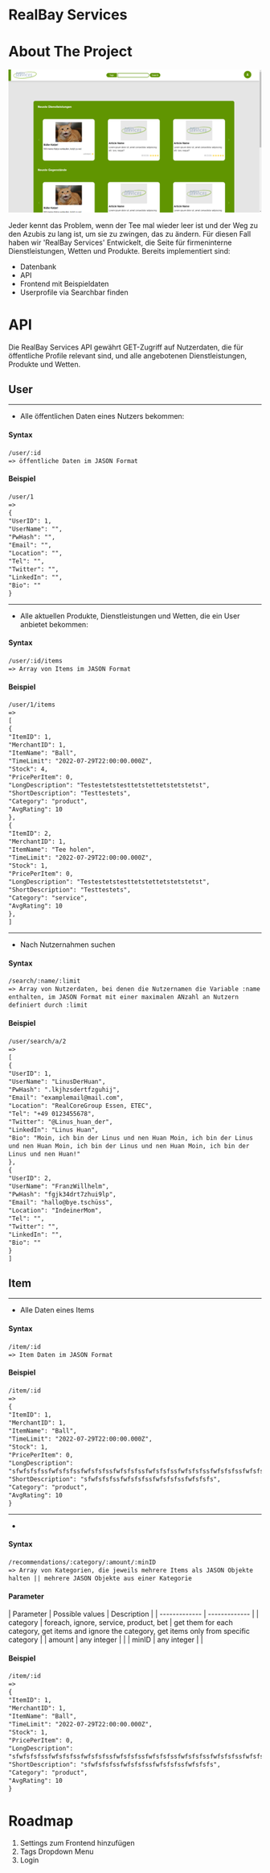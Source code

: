 # RealBay Services

<!-- ABOUT THE PROJECT -->
# About The Project

![RealBay Home Screen](readme/RealBayHomeScreen.png)

Jeder kennt das Problem, wenn der Tee mal wieder leer ist und der Weg zu den Azubis zu lang ist, um sie zu zwingen, das zu ändern.
Für diesen Fall haben wir 'RealBay Services' Entwickelt, die Seite für firmeninterne Dienstleistungen, Wetten und Produkte.
Bereits implementiert sind:

* Datenbank 
* API 
* Frontend mit Beispieldaten
* Userprofile via Searchbar finden

<!-- API -->
# API

Die RealBay Services API gewährt GET-Zugriff auf Nutzerdaten, die für öffentliche Profile relevant sind, und alle angebotenen Dienstleistungen, Produkte und Wetten.

## User
<hr> 

- Alle öffentlichen Daten eines Nutzers bekommen:

#### Syntax
```
/user/:id
=> öffentliche Daten im JASON Format
```
#### Beispiel
```
/user/1
=>
{
"UserID": 1,
"UserName": "",
"PwHash": "",
"Email": "",
"Location": "",
"Tel": "",
"Twitter": "",
"LinkedIn": "", 
"Bio": ""
}
```

<hr>

- Alle aktuellen Produkte, Dienstleistungen und Wetten, die ein User anbietet bekommen:

#### Syntax
```
/user/:id/items
=> Array von Items im JASON Format
```

#### Beispiel
```
/user/1/items 
=>
[
{
"ItemID": 1,
"MerchantID": 1,
"ItemName": "Ball",
"TimeLimit": "2022-07-29T22:00:00.000Z",
"Stock": 4,
"PricePerItem": 0,
"LongDescription": "Testestetstesttetstettetstetstetst",
"ShortDescription": "Testtestets",
"Category": "product",
"AvgRating": 10
},
{
"ItemID": 2,
"MerchantID": 1,
"ItemName": "Tee holen",
"TimeLimit": "2022-07-29T22:00:00.000Z",
"Stock": 1,
"PricePerItem": 0,
"LongDescription": "Testestetstesttetstettetstetstetst",
"ShortDescription": "Testtestets",
"Category": "service",
"AvgRating": 10
},
]
```

<hr> 

- Nach Nutzernahmen suchen

#### Syntax
```
/search/:name/:limit
=> Array von Nutzerdaten, bei denen die Nutzernamen die Variable :name enthalten, im JASON Format mit einer maximalen ANzahl an Nutzern definiert durch :limit 
```

#### Beispiel
```
/user/search/a/2 
=>
[
{
"UserID": 1,
"UserName": "LinusDerHuan",
"PwHash": ".lkjhzsdertfzguhij",
"Email": "examplemail@mail.com",
"Location": "RealCoreGroup Essen, ETEC",
"Tel": "+49 0123455678",
"Twitter": "@Linus_huan_der",
"LinkedIn": "Linus Huan",
"Bio": "Moin, ich bin der Linus und nen Huan Moin, ich bin der Linus und nen Huan Moin, ich bin der Linus und nen Huan Moin, ich bin der Linus und nen Huan!"
},
{
"UserID": 2,
"UserName": "FranzWillhelm",
"PwHash": "fgjk34drt7zhui9lp",
"Email": "hallo@bye.tschüss",
"Location": "IndeinerMom",
"Tel": "",
"Twitter": "",
"LinkedIn": "",
"Bio": ""
}
]
```

## Item
<hr>

- Alle Daten eines Items

#### Syntax
```
/item/:id
=> Item Daten im JASON Format
```
#### Beispiel
```
/item/:id
=>
{
"ItemID": 1,
"MerchantID": 1,
"ItemName": "Ball",
"TimeLimit": "2022-07-29T22:00:00.000Z",
"Stock": 1,
"PricePerItem": 0,
"LongDescription": "sfwfsfsfssfwfsfsfssfwfsfsfssfwfsfsfssfwfsfsfssfwfsfsfssfwfsfsfssfwfsfsfssfwfsfsfssfwfsfsfssfwfsfsfssfwfsfsfssfwfsfsfssfwfsfsfssfwfsfsfssfwfsfsfs",
"ShortDescription": "sfwfsfsfssfwfsfsfssfwfsfsfssfwfsfsfs",
"Category": "product",
"AvgRating": 10
}
```

<hr>

- 

#### Syntax
```
/recommendations/:category/:amount/:minID
=> Array von Kategorien, die jeweils mehrere Items als JASON Objekte halten || mehrere JASON Objekte aus einer Kategorie 
```
#### Parameter
| Parameter | Possible values | Description |
| ------------- | ------------- |
| category | foreach, ignore, service, product, bet | get them for each category, get items and ignore the category, get items only from specific category |
| amount | any integer | |
| minID | any integer | |

#### Beispiel
```
/item/:id
=>
{
"ItemID": 1,
"MerchantID": 1,
"ItemName": "Ball",
"TimeLimit": "2022-07-29T22:00:00.000Z",
"Stock": 1,
"PricePerItem": 0,
"LongDescription": "sfwfsfsfssfwfsfsfssfwfsfsfssfwfsfsfssfwfsfsfssfwfsfsfssfwfsfsfssfwfsfsfssfwfsfsfssfwfsfsfssfwfsfsfssfwfsfsfssfwfsfsfssfwfsfsfssfwfsfsfssfwfsfsfs",
"ShortDescription": "sfwfsfsfssfwfsfsfssfwfsfsfssfwfsfsfs",
"Category": "product",
"AvgRating": 10
}
```




<!-- Roadmap -->
# Roadmap

1. Settings zum Frontend hinzufügen
2. Tags Dropdown Menu
3. Login
